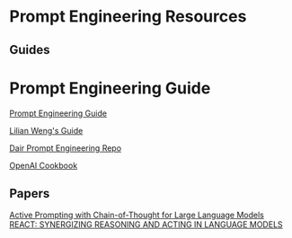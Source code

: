 # Prompt Engineering Resources

## Guides

Prompt Engineering Guide
=======
[Prompt Engineering Guide](https://www.promptingguide.ai/)

[Lilian Weng's Guide](https://lilianweng.github.io/posts/2023-03-15-prompt-engineering/)

[Dair Prompt Engineering Repo](https://github.com/dair-ai/Prompt-Engineering-Guide)

[OpenAI Cookbook](https://github.com/openai/openai-cookbook)

## Papers
[Active Prompting with Chain-of-Thought for Large Language Models](https://arxiv.org/pdf/2302.12246.pdf)
[REACT: SYNERGIZING REASONING AND ACTING IN LANGUAGE MODELS](https://arxiv.org/pdf/2210.03629.pdf)


